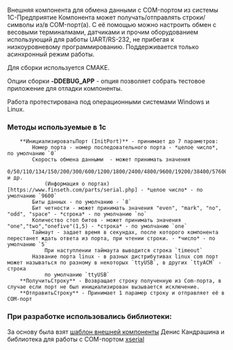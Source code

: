 
Внешняя компонента для обмена данными с COM-портом из системы 1С-Предприятие
Компонента может получать/отправлять  строки/символы из/в COM-порт(а).
С её помощью можно настроить обмен с весовыми терминалмами, датчиками
и прочим оборудованием использующий для работы UART/RS-232, не прибегая к низкоуровневому программированию.
Поддерживается только асинхронный режим работы.

Для сборки используется CMAKE.

Опции сборки
**-DDEBUG_APP** - опция позволяет собрать тестовое приложение для отладки компоненты.

Работа протестирована под операционными системами Windows и Linux.

### Методы используемые в 1с
	    **ИнициализироватьПорт (InitPort)** - принимает до 7 параметров:
			Номер порта - номер последовательного порта - *целое число*, по умолчанию `0`
			Скорость обмена данными  - может принимать значения 
				0/50/110/134/150/200/300/600/1200/1800/2400/4800/9600/19200/38400/57600/115200 и др.
				(Информация о портах)[https://www.finseth.com/parts/serial.php] - *целое число* - по умолчанию `9600`
			Биты данных - по умолчанию - `8`
			Бит четности - может принимать значения "even", "mark", "no", "odd", "space" - *строка* - по умолчанию `no`
			Количество стоп битов - может принимать значения "one","two","onefive"(1,5) - *строка* - по умолчанию `one`
			Таймаут - задает время в секундах, после которого компонента перестанет ждать ответа из порта, при чтении строки. - *число* - по умолчанию `5`
				При наступлении таймаута выводится строка `timeout`
			Название порта linux - в разных дистрибутивах linux com порт может называться по разному в некоторых `ttyUSB`, в других `ttyACM` - строка 
				по умолчанию `ttyUSB`
		**ПолучитьСтроку** - Возвращает строку полученную из Com-порта, в случае если порт не был инициализирован вызывается исключение.
		**ОтправитьСтроку** - Принимает 1 парамер строку и отправляет её в COM-порт
		
### При разработке использовались библиотеки:
За основу была взят [шаблон внешней компоненты](https://github.com/lintest/AddinTemplate) Денис Кандрашина 
и библиотека для работы с COM-портом [xserial](https://github.com/NewYaroslav/xserial/tree/master)
